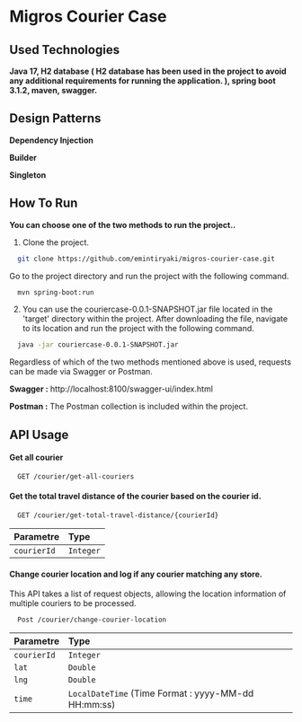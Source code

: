 # Migros Courier Case

## Used Technologies

**Java 17, H2 database ( H2 database has been used in the project to avoid any additional requirements for running the application. ), spring boot 3.1.2, maven, swagger.**

## Design Patterns

**Dependency Injection**

**Builder**

**Singleton**

## How To Run

**You can choose one of the two methods to run the project..**

1. Clone the project.

```bash
  git clone https://github.com/emintiryaki/migros-courier-case.git
```

Go to the project directory and run the project with the following command.

```bash
  mvn spring-boot:run
```

2. You can use the couriercase-0.0.1-SNAPSHOT.jar file located in the 'target' directory within the project. After downloading the file, navigate to its location and run the project with the following command.

```bash
  java -jar couriercase-0.0.1-SNAPSHOT.jar
```

Regardless of which of the two methods mentioned above is used, requests can be made via Swagger or Postman.

**Swagger :** http://localhost:8100/swagger-ui/index.html

**Postman :** The Postman collection is included within the project.

## API Usage

#### Get all courier

```http
  GET /courier/get-all-couriers
```

#### Get the total travel distance of the courier based on the courier id.

```http
  GET /courier/get-total-travel-distance/{courierId}
```

| Parametre   | Type      |
| :---------- | :-------- |
| `courierId` | `Integer` |

#### Change courier location and log if any courier matching any store.

This API takes a list of request objects, allowing the location information of multiple couriers to be processed.

```http
  Post /courier/change-courier-location
```

| Parametre   | Type                                                |
| :---------- | :-------------------------------------------------- |
| `courierId` | `Integer`                                           |
| `lat`       | `Double`                                            |
| `lng`       | `Double`                                            |
| `time`      | `LocalDateTime` (Time Format : yyyy-MM-dd HH:mm:ss) |
